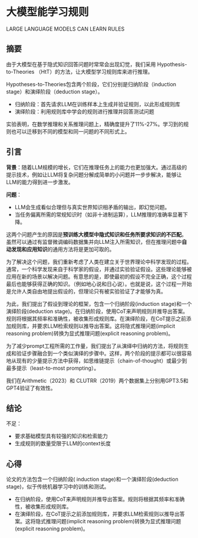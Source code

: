 # 大模型能学习规则

LARGE LANGUAGE MODELS CAN LEARN RULES

## 摘要

由于大模型在基于隐式知识回答问题时常常会出现幻觉，我们采用 Hypothesis-to-Theories （HtT）的方法，让大模型学习规则库来进行推理。

Hypotheses-to-Theories包含两个阶段，它们分别是归纳阶段（induction stage）和演绎阶段（deduction stage）。

* 归纳阶段：首先请求LLM在训练样本上生成并验证规则，以此形成规则库
* 演绎阶段：利用规则库中学会的规则进行推理并回答测试问题

实验表明，在数学推理和关系推理问题上，精确度提升了11%-27%。学习到的规则也可以迁移到不同的模型和同一问题的不同形式上。

## 引言

**背景**：随着LLM规模的增长，它们在推理任务上的能力也更加强大。通过高级的提示技术，例如让LLM将复杂问题分解成简单的小问题并一步步解决，能够让LLM的能力得到进一步激发。

**问题**：
* LLM会生成看似合理但与真实世界知识相矛盾的输出，即幻觉问题。
* 当任务偏离所需的常规知识时（如非十进制运算），LLM推理的准确率显著下降。

这两个问题产生的原因是**预训练大模型中隐式知识和任务所要求知识的不匹配**。
虽然可以通过有监督微调编码数据集并向LLM注入所需知识，但在推理问题中**自动发现和应用知识**的通用方法将是更加可取的。

为了解决这个问题，我们重新考虑了人类在建立关于世界理论中科学发现的过程。
通常，一个科学发现来自于科学家的假设，并通过实验验证假设。这些理论能够被应用在新的场景以解决问题。有意思的是，即使最初的假设不完全正确，这个过程最后也能够获得正确的知识。（例如地心说和日心说）。也就是说，这个过程一开始是允许人类自由地提出假设的，但理论只有被实验验证了才能够为真。

为此，我们提出了假设到理论的框架，包含一个归纳阶段(induction stage)和一个演绎阶段(deduction stage)。在归纳阶段，使用CoT来声明规则并推导出答案。规则将根据其频率和准确性，被收集形成规则库。在演绎阶段，在CoT提示之前添加规则库，并要求LLM检索规则以推导出答案。这将隐式推理问题(implicit reasoning problem)转换为显式推理问题(explicit reasoning problem)。

为了减少prompt工程所需的工作量，我们提出了从演绎中归纳的方法，将规则生成和验证步骤融合到一个类似演绎的步骤中。这样，两个阶段的提示都可以很容易地从现有的少量提示方法中获得，如思维链提示（chain-of-thought）或最少到最多提示（least-to-most prompting）。

我们在Arithmetic（2023）和 CLUTRR（2019）两个数据集上分别用GPT3.5和GPT4验证了有效性。

## 结论

不足：
* 要求基础模型具有较强的知识和检索能力
* 生成规则的数量受限于LLM的context长度


## 心得

论文的方法包含一个归纳阶段( induction stage)和一个演绎阶段(deduction stage)，似于传统机器学习中的训练和测试。

* 在归纳阶段，使用CoT来声明规则并推导出答案。规则将根据其频率和准确性，被收集形成规则库。
* 在演绎阶段，在CoT提示之前添加规则库，并要求LLM检索规则以推导出答案。这将隐式推理问题(implicit reasoning problem)转换为显式推理问题(explicit reasoning problem)。
